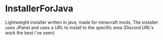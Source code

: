 # InstallerForJava
Lightweight installer written in java, made for minecraft mods, The installer uses JPanel and uses a URL to install to the specific area (Discord URL's work the best i've seen)
